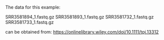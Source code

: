The data for this example:

SRR3581894_1.fastq.gz
SRR3581893_1.fastq.gz
SRR3581732_1.fastq.gz
SRR3581733_1.fastq.gz

can be obtained from:
https://onlinelibrary.wiley.com/doi/10.1111/tpj.13312

